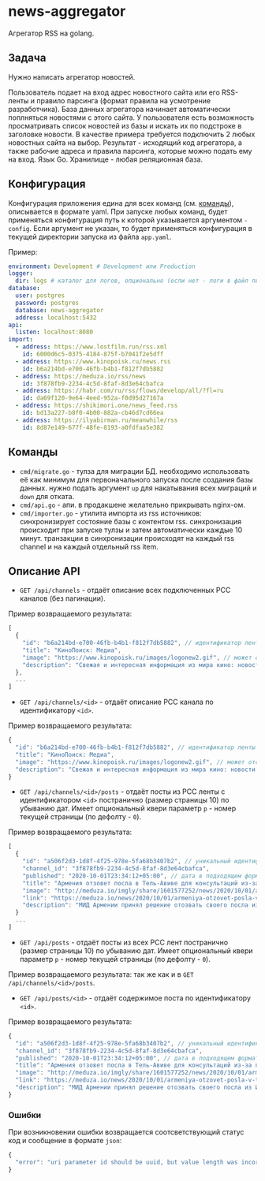 # news-aggregator

Агрегатор RSS на golang.

## Задача

Нужно написать агрегатор новостей.

Пользователь подает на вход адрес новостного сайта или его RSS-ленты и правило парсинга (формат правила на усмотрение разработчика).
База данных агрегатора начинает автоматически поплняться новостями с этого сайта.
У пользователя есть возможность просматривать список новостей из базы и искать их по подстроке в заголовке новости.
В качестве примера требуется подключить 2 любых новостных сайта на выбор.
Результат - исходящий код агрегатора, а также рабочие адреса и правила парсинга, которые можно подать ему на вход.
Язык Go. Хранилище - любая реляционная база.

## Конфигурация

Конфигурация приложения едина для всех команд (см. [команды](#Команды)), описывается в формате yaml.
При запуске любых команд, будет применяться конфигурация путь к которой указывается аргументом `-config`.
Если аргумент не указан, то будет применяться конфигурация в текущей директории запуска из файла `app.yaml`.

Пример:

```yaml
environment: Development # Development или Production
logger:
  dir: logs # каталог для логов, опционально (если нет - логи в файл писаться не будут)
database:
  user: postgres
  password: postgres
  database: news-aggregator
  address: localhost:5432
api:
  listen: localhost:8080
import:
  - address: https://www.lostfilm.run/rss.xml
    id: 6000d6c5-0375-4184-875f-b7041f2e5dff
  - address: https://www.kinopoisk.ru/news.rss
    id: b6a214bd-e700-46fb-b4b1-f812f7db5882
  - address: https://meduza.io/rss/news
    id: 3f878fb9-2234-4c5d-8faf-8d3e64cbafca
  - address: https://habr.com/ru/rss/flows/develop/all/?fl=ru
    id: da69f120-9e64-4eed-952a-f0d95d27167a
  - address: https://shikimori.one/news_feed.rss
    id: bd13a227-b8f0-4b00-882a-cb46d7cd66ea
  - address: https://ilyabirman.ru/meanwhile/rss
    id: 8d87e149-677f-48fe-8193-a0fdfaa5e382
```

## Команды

-   `cmd/migrate.go` - тулза для миграции БД. необходимо использовать её как минимум для первоначального запуска после создания базы данных. нужно подать аргумент `up` для накатывания всех миграций и `down` для отката.
-   `cmd/api.go` - апи. в продакшене желательно прикрывать nginx-ом.
-   `cmd/importer.go` - утилита импорта из rss источников: синхронизирует состояние базы с контентом rss. синхронизация происходит при запуске тулзы и затем автоматически каждые 10 минут. транзакции в синхронизации происходят на каждый rss channel и на каждый отдельный rss item.

## Описание API

-   `GET /api/channels` - отдаёт описание всех подключенных РСС каналов (без пагинации).

Пример возвращаемого результата:

```js
[
  {
    "id": "b6a214bd-e700-46fb-b4b1-f812f7db5882", // идентификатор ленты из конфиг файла
    "title": "КиноПоиск: Медиа",
    "image": "https://www.kinopoisk.ru/images/logonew2.gif", // может отсутствовать
    "description": "Свежая и интересная информация из мира кино: новости, репортажи, рецензии, трейлеры..."
  },
  ...
]
```

-   `GET /api/channels/<id>` - отдаёт описание РСС канала по идентификатору `<id>`.

Пример возвращаемого результата:

```js
{
  "id": "b6a214bd-e700-46fb-b4b1-f812f7db5882", // идентификатор ленты из конфиг файла
  "title": "КиноПоиск: Медиа",
  "image": "https://www.kinopoisk.ru/images/logonew2.gif", // может отсутствовать
  "description": "Свежая и интересная информация из мира кино: новости, репортажи, рецензии, трейлеры..."
}
```

-   `GET /api/channels/<id>/posts` - отдаёт посты из РСС ленты с идентификатором `<id>` постранично (размер страницы 10) по убыванию дат. Имеет опциональный квери параметр `p` - номер текущей страницы (по дефолту - `0`).

Пример возвращаемого результата:

```js
[
  {
    "id": "a506f2d3-1d8f-4f25-978e-5fa68b3407b2", // уникальный идентификатор, изначально отсутствует в rss ленте
    "channel_id": "3f878fb9-2234-4c5d-8faf-8d3e64cbafca",
    "published": "2020-10-01T23:34:12+05:00", // дата в подходящем формате для js new Date()
    "title": "Армения отзовет посла в Тель-Авиве для консультаций из-за поставок израильского оружия в Азербайджан",
    "image": "http://meduza.io/imgly/share/1601577252/news/2020/10/01/arme…sultatsiy-iz-za-postavok-izrailskogo-oruzhiya-v-azerbaydzhan", // может отсутствовать
    "link": "https://meduza.io/news/2020/10/01/armeniya-otzovet-posla-v-t…sultatsiy-iz-za-postavok-izrailskogo-oruzhiya-v-azerbaydzhan",
    "description": "МИД Армении принял решение отозвать своего посла из Израиля для консультаций. Об этом заявила пресс-секретарь ведомства Анна Нагдалян."
  }
  ...
]
```

-   `GET /api/posts` - отдаёт посты из всех РСС лент постранично (размер страницы 10) по убыванию дат. Имеет опциональный квери параметр `p` - номер текущей страницы (по дефолту - `0`).

Пример возвращаемого результата: так же как и в `GET /api/channels/<id>/posts`.

-   `GET /api/posts/<id>` - отдаёт содержимое поста по идентификатору `<id>`.

Пример возвращаемого результата:

```js
{
  "id": "a506f2d3-1d8f-4f25-978e-5fa68b3407b2", // уникальный идентификатор, изначально отсутствует в rss ленте
  "channel_id": "3f878fb9-2234-4c5d-8faf-8d3e64cbafca",
  "published": "2020-10-01T23:34:12+05:00", // дата в подходящем формате для js new Date()
  "title": "Армения отзовет посла в Тель-Авиве для консультаций из-за поставок израильского оружия в Азербайджан",
  "image": "http://meduza.io/imgly/share/1601577252/news/2020/10/01/arme…sultatsiy-iz-za-postavok-izrailskogo-oruzhiya-v-azerbaydzhan", // может отсутствовать
  "link": "https://meduza.io/news/2020/10/01/armeniya-otzovet-posla-v-t…sultatsiy-iz-za-postavok-izrailskogo-oruzhiya-v-azerbaydzhan",
  "description": "МИД Армении принял решение отозвать своего посла из Израиля для консультаций. Об этом заявила пресс-секретарь ведомства Анна Нагдалян."
}
```

### Ошибки

При возникновении ошибки возвращается соотсветствующий статус код и сообщение в формате `json`:

```js
{
  "error": "uri parameter id should be uuid, but value length was incorrect"
}
```

